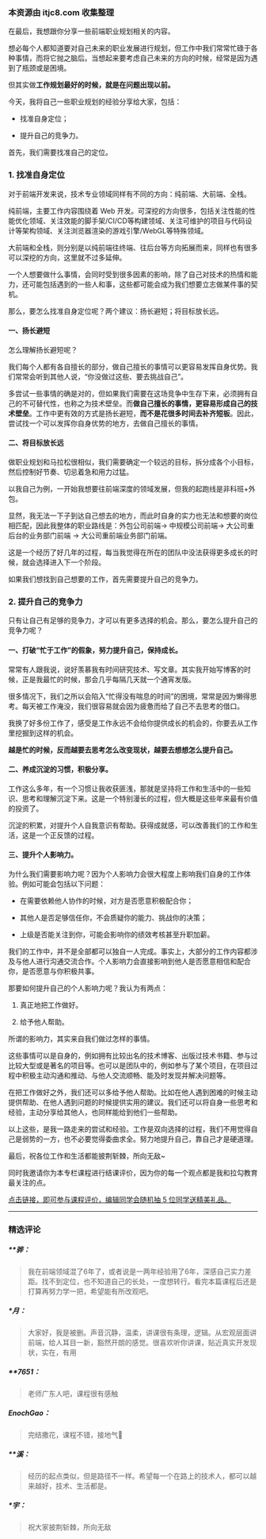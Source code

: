 ### 本资源由 itjc8.com 收集整理
<p data-nodeid="13956">在最后，我想跟你分享一些前端职业规划相关的内容。</p>
<p data-nodeid="13957">想必每个人都知道要对自己未来的职业发展进行规划，但工作中我们常常忙碌于各种事情，而将它抛之脑后。当想起来要考虑自己未来的方向的时候，经常是因为遇到了瓶颈或是困境。</p>
<p data-nodeid="13958">但其实做<strong data-nodeid="14028">工作规划最好的时候，就是在问题出现以前。</strong></p>
<p data-nodeid="13959">今天，我将自己一些职业规划的经验分享给大家，包括：</p>
<ul data-nodeid="13960">
<li data-nodeid="13961">
<p data-nodeid="13962">找准自身定位；</p>
</li>
<li data-nodeid="13963">
<p data-nodeid="13964">提升自己的竞争力。</p>
</li>
</ul>
<p data-nodeid="13965">首先，我们需要找准自己的定位。</p>
<h3 data-nodeid="14631" class="">1. 找准自身定位</h3>

<p data-nodeid="13969">对于前端开发来说，技术专业领域同样有不同的方向：纯前端、大前端、全栈。</p>
<p data-nodeid="13970">纯前端，主要工作内容围绕着 Web 开发。可深挖的方向很多，包括关注性能的性能优化领域、关注效能的脚手架/CI/CD等构建领域、关注可维护的项目与代码设计等架构领域、关注浏览器渲染的游戏引擎/WebGL等特殊领域。</p>
<p data-nodeid="13971">大前端和全栈，则分别是以纯前端往终端、往后台等方向拓展而来，同样也有很多可以深挖的方向，这里就不过多延伸。</p>
<p data-nodeid="13972">一个人想要做什么事情，会同时受到很多因素的影响，除了自己对技术的热情和能力，还可能包括遇到的一些人和事，这些都可能会成为我们想要立志做某件事的契机。</p>
<p data-nodeid="13973">那么，要怎么找准自身定位呢？两个建议：扬长避短；将目标放长远。</p>
<h4 data-nodeid="13974">一、扬长避短</h4>
<p data-nodeid="13975">怎么理解扬长避短呢？</p>
<p data-nodeid="13976">我们每个人都有各自擅长的部分，做自己擅长的事情可以更容易发挥自身优势。我们常常会听到其他人说，“你没做过这些、要去挑战自己”。</p>
<p data-nodeid="13977">多尝试一些事情的确是对的，但如果我们需要在这场竞争中生存下来，必须拥有自己的不可替代性，也称之为技术壁垒。而<strong data-nodeid="14051">做自己擅长的事情，更容易形成自己的技术壁垒</strong>。工作中更有效的方式是扬长避短，<strong data-nodeid="14052">而不是花很多时间去补齐短板</strong>。因此，尝试找一个可以发挥你自身优势的地方，去做自己擅长的事情。</p>
<h4 data-nodeid="13978">二、将目标放长远</h4>
<p data-nodeid="13979">做职业规划和马拉松很相似，我们需要确定一个较远的目标，拆分成各个小目标，然后控制好节奏、切忌着急和用力过猛。</p>
<p data-nodeid="13980">以我自己为例，一开始我想要往前端深度的领域发展，但我的起跑线是非科班+外包。</p>
<p data-nodeid="13981">显然，我无法一下子到达自己想去的地方，而此时自身的实力也无法和想要的岗位相匹配，因此我整体的职业路线是：外包公司前端→ 中规模公司前端→ 大公司重后台的业务部门前端 → 大公司重前端业务部门前端。</p>
<p data-nodeid="13982">这是一个经历了好几年的过程，每当我觉得在所在的团队中没法获得更多成长的时候，就会选择进入下一个阶段。</p>
<p data-nodeid="13983">如果我们想找到自己想要的工作，首先需要提升自己的竞争力。</p>
<h3 data-nodeid="13984">2. 提升自己的竞争力</h3>
<p data-nodeid="13985">只有让自己有足够的竞争力，才可以有更多选择的机会。那么，要怎么提升自己的竞争力呢？</p>
<h4 data-nodeid="14895">一、打破“忙于工作”的假象，努力提升自己，保持成长。</h4>


<p data-nodeid="13988">常常有人跟我说，说好羡慕我有时间研究技术、写文章。其实我开始写博客的时候，正是我最忙的时候，那会几乎每隔几天就一个通宵发版。</p>
<p data-nodeid="13989">很多情况下，我们之所以会陷入“忙得没有喘息的时间”的困境，常常是因为懒得思考。每天被工作淹没，我们很容易就会因为疲惫而给了自己不去思考的借口。</p>
<p data-nodeid="13990">我换了好多份工作了，感受是工作永远不会给你提供成长的机会的，你要去从工作里挖掘到这样的机会。</p>
<p data-nodeid="13991"><strong data-nodeid="14068">越是忙的时候，反而越要去思考怎么改变现状，越要去想想怎么提升自己。</strong></p>
<h4 data-nodeid="15157" class="">二、养成沉淀的习惯，积极分享。</h4>


<p data-nodeid="13994" class="">工作这么多年，有一个习惯让我收获匪浅，那就是坚持将工作和生活中的一些知识、思考和理解沉淀下来。这是一个特别漫长的过程，但大概是这些年来最有价值的投资了。</p>
<p data-nodeid="13995">沉淀的积累，对提升个人自我意识有帮助。获得成就感，可以改善我们的工作和生活，这是一个正反馈的过程。</p>
<h4 data-nodeid="15417">三、提升个人影响力。</h4>


<p data-nodeid="13998">为什么我们需要影响力呢？因为个人影响力会很大程度上影响我们自身的工作体验。例如可能会包括以下问题：</p>
<ul data-nodeid="13999">
<li data-nodeid="14000">
<p data-nodeid="14001">在需要依赖他人协作的时候，对方是否愿意积极配合你；</p>
</li>
<li data-nodeid="14002">
<p data-nodeid="14003">其他人是否足够信任你，不会质疑你的能力、挑战你的决策；</p>
</li>
<li data-nodeid="14004">
<p data-nodeid="14005">上级是否能关注到你，可能会影响你的绩效考核甚至升职加薪。</p>
</li>
</ul>
<p data-nodeid="14006">我们的工作中，并不是全部都可以独自一人完成。事实上，大部分的工作内容都涉及与他人进行沟通交流合作。个人影响力会直接影响到他人是否愿意相信和配合你，是否愿意与你积极共事。</p>
<p data-nodeid="14007">那要如何提升自己的个人影响力呢？我认为有两点：</p>
<ol data-nodeid="14008">
<li data-nodeid="14009">
<p data-nodeid="14010">真正地把工作做好。</p>
</li>
<li data-nodeid="14011">
<p data-nodeid="14012">给予他人帮助。</p>
</li>
</ol>
<p data-nodeid="14013">所谓的影响力，其实来自我们做过怎样的事情。</p>
<p data-nodeid="14014">这些事情可以是自身的，例如拥有比较出名的技术博客、出版过技术书籍、参与过比较大型或是著名的项目等。也可以是团队中的，例如参与了某个项目，在项目过程中积极主动沟通和推动、与他人交流顺畅、能及时发现并解决问题等。</p>
<p data-nodeid="14015">在把工作做好之外，我们还可以多给予他人帮助。比如在他人遇到困难的时候主动提供帮助、在他人遇到问题的时候提供实用的建议。我们还可以将自身一些思考和经验，主动分享给其他人，也同样能给到他们一些帮助。</p>
<p data-nodeid="14016">以上这些，是我一路走来的尝试和经验。工作是双向选择的过程，我们不用觉得自己是弱势的一方，也不必要觉得委曲求全。努力地提升自己，靠自己才是硬道理。</p>
<p data-nodeid="14017">最后，祝各位工作和生活都能披荆斩棘，所向无敌~</p>
<p data-nodeid="14018">同时我邀请你为本专栏课程进行结课评价，因为你的每一个观点都是我和拉勾教育最关注的点。</p>
<p data-nodeid="14019"><a href="https://wj.qq.com/s2/8558271/fcfe/" data-nodeid="14090">点击链接，即可参与课程评价，编辑同学会随机抽 5 位同学送精美礼品。</a></p>

---

### 精选评论

##### **骅：
> 我在前端领域混了6年了，或者说是一两年经验用了6年，深感自己实力差距。找不到定位，也不知道自己的长处，一度想转行。看完本篇课程后还是打算再努力学一把，希望能有所改观吧。

##### *月：
> 大家好，我是被删。声音沉静，温柔，讲课很有条理，逻辑。从宏观层面讲前端，给人耳目一新，豁然开朗的感觉。很喜欢听你讲课，贴近真实开发现状，实在，有用

##### **7651：
> 老师广东人吧，课程很有感触

##### EnochGao：
> 完结撒花，课程不错，接地气🙌

##### **溪：
> 经历的起点类似，但是路径不一样。希望每一个在路上的技术人，都可以越来越好，技术、生活都是。

##### *宇：
> 祝大家披荆斩棘，所向无敌

